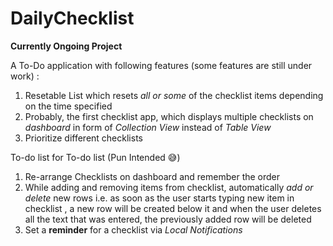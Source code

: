 # DailyChecklist

**Currently Ongoing Project**

A To-Do application with following features (some features are still under work) : 
1. Resetable List which resets *all or some* of the checklist items depending on the time specified
1. Probably, the first checklist app, which displays multiple checklists on *dashboard* in form of *Collection View* instead of *Table View* 
1. Prioritize different checklists


To-do list for To-do list (Pun Intended :sweat_smile:)
1. Re-arrange Checklists on dashboard and remember the order
1. While adding and removing items from checklist, automatically *add or delete* new rows i.e. as soon as the user starts typing new item in checklist , a new row will be created below it and when the user deletes all the text that was entered, the previously added row will be deleted
1. Set a **reminder** for a checklist via *Local Notifications*
